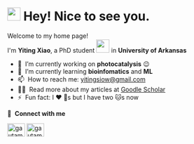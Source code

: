 <h1><img src="https://emojis.slackmojis.com/emojis/images/1531849430/4246/blob-sunglasses.gif?1531849430" width="30"/> Hey! Nice to see you.</h1>

<p>Welcome to my home page! </br> I'm <b>Yiting Xiao</b>, a PhD student <img src="https://upload.wikimedia.org/wikipedia/commons/thumb/8/81/Arkansas_Razorbacks_logo.svg/1920px-Arkansas_Razorbacks_logo.svg.png" width="30"/> in <b>University of Arkansas</b>

- 🔭 &nbsp;I’m currently working on <b>photocatalysis</b> :wink:
- 🌱 &nbsp;I’m currently learning <b>bioinfomatics</b> and <b>ML</b>
- 📫 &nbsp;How to reach me: yitingsiow@gmail.com
- 👨‍💻 &nbsp;Read more about my articles at [Goodle Scholar](https://scholar.google.com/citations?user=fGiyELwAAAAJ&hl=en&oi=ao)
- ⚡ &nbsp;Fun fact: I :heart: :dog:s but I have two :cat:s now

🔗 &nbsp;**Connect with me**
<p align="left">
<a href="https://twitter.com/yyitingxiao" target="blank"><img align="center" src="https://raw.githubusercontent.com/rahuldkjain/github-profile-readme-generator/master/src/images/icons/Social/twitter.svg" alt="gautamkrishnar" height="30" width="40" /></a>
<a href="https://www.instagram.com/__yiting_xiao/" target="blank"><img align="center" src="https://raw.githubusercontent.com/rahuldkjain/github-profile-readme-generator/master/src/images/icons/Social/instagram.svg" alt="gautamkrishnar" height="30" width="40" /></a>
